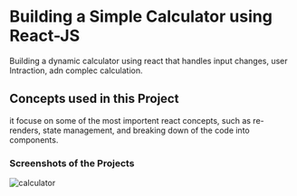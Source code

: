 # Building a Simple Calculator using React-JS
Building a dynamic calculator using react that handles input changes, user Intraction, adn complec calculation.
## Concepts used in this Project
it focuse on some of the most importent react concepts, such as re-renders, state management, and breaking down of the code into components.

### Screenshots of the Projects
![calculator](https://github.com/AdhiyamaanMaharajan/Simple-Calculator/assets/127979339/168643ee-6d24-42ba-b1f1-b255191143ad)

